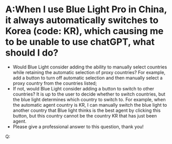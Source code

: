 # A:When I use Blue Light Pro in China, it always automatically switches to Korea (code: KR), which causing me to be unable to use chatGPT, what should I do? 
  * Would Blue Light consider adding the ability to manually select countries while retaining the automatic selection of proxy countries?  For example, add a button to turn off automatic selection and then manually select a proxy country from the countries listed; 
  * If not, would Blue Light consider adding a button to switch to other countries?  It is up to the user to decide whether to switch countries, but the blue light determines which country to switch to. For example, when the automatic agent country is KR, I can manually switch the blue light to another country that Blue light thinks is the best agent by clicking this button, but this country cannot be the country KR that has just been agent. 
  * Please give a professional answer to this question, thank you!

Q: 